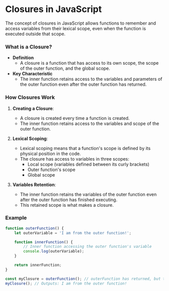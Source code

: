 # Closures in JavaScript

The concept of closures in JavaScript allows functions to remember and access
variables from their lexical scope, even when the function is executed
outside that scope.

### What is a Closure?

* **Definition**
    * A closure is a function that has access to its own scope, the scope of
      the outer function, and the global scope.
* **Key Characteristic**
    * The inner function retains access to the variables and parameters of
      the outer function even after the outer function has returned.

### How Closures Work

1. **Creating a Closure**:
   * A closure is created every time a function is created.
   * The inner function retains access to the variables and scope of the outer function.

2. **Lexical Scoping**:
   * Lexical scoping means that a function's scope is defined by its physical
     position in the code.
   * The closure has access to variables in three scopes:
       * Local scope (variables defined between its curly brackets)
       * Outer function's scope
       * Global scope

3. **Variables Retention**:
   * The inner function retains the variables of the outer function even after the outer function has finished executing.
   * This retained scope is what makes a closure.

### Example

```javascript
function outerFunction() {
    let outerVariable = 'I am from the outer function!';

    function innerFunction() {
        // Inner function accessing the outer function's variable
        console.log(outerVariable);
    }

    return innerFunction;
}

const myClosure = outerFunction(); // outerFunction has returned, but the closure is alive
myClosure(); // Outputs: I am from the outer function!
```

